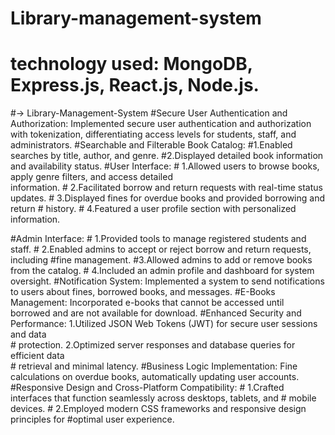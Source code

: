﻿# Library-management-system
# technology used: MongoDB, Express.js, React.js, Node.js.
#-> Library-Management-System
#Secure User Authentication and Authorization: Implemented secure user authentication and authorization with tokenization, differentiating access levels for students, staff, and administrators.
#Searchable and Filterable Book Catalog:
       #1.Enabled searches by title, author, and genre.
       #2.Displayed detailed book information and availability status.
#User Interface:
      # 1.Allowed users to browse books, apply genre filters, and access detailed  
          information.
      # 2.Facilitated borrow and return requests with real-time status updates.
      # 3.Displayed fines for overdue books and provided borrowing and return 
         # history.
      # 4.Featured a user profile section with personalized information.

#Admin Interface:
      # 1.Provided tools to manage registered students and staff.
      # 2.Enabled admins to accept or reject borrow and return requests, including 
          #fine management.
       #3.Allowed admins to add or remove books from the catalog.
      # 4.Included an admin profile and dashboard for system oversight.
#Notification System: Implemented a system to send notifications to users about fines, borrowed books, and messages.
#E-Books Management:  Incorporated e-books that cannot be accessed until borrowed and are not available for download.
  #Enhanced Security and Performance:
        1.Utilized JSON Web Tokens (JWT) for secure user sessions and data  
          # protection.
        2.Optimized server responses and database queries for efficient data  
           # retrieval and minimal latency.
#Business Logic Implementation: Fine calculations on overdue books, automatically updating user accounts.
#Responsive Design and Cross-Platform Compatibility:
      # 1.Crafted interfaces that function seamlessly across desktops, tablets, and 
        #  mobile devices.
      # 2.Employed modern CSS frameworks and responsive design principles for 
          #optimal user experience.
